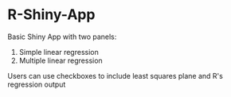 # R-Shiny-App

Basic Shiny App with two panels:

1. Simple linear regression
2. Multiple linear regression

Users can use checkboxes to include least squares plane and R's regression output
